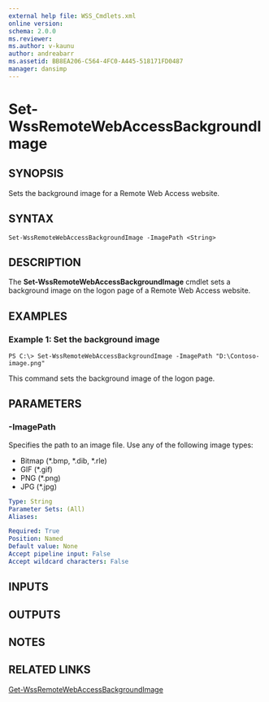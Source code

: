 ```yaml
---
external help file: WSS_Cmdlets.xml
online version: 
schema: 2.0.0
ms.reviewer:
ms.author: v-kaunu
author: andreabarr
ms.assetid: BB8EA206-C564-4FC0-A445-518171FD0487
manager: dansimp
---
```


# Set-WssRemoteWebAccessBackgroundImage

## SYNOPSIS
Sets the background image for a Remote Web Access website.

## SYNTAX

```
Set-WssRemoteWebAccessBackgroundImage -ImagePath <String>
```

## DESCRIPTION
The **Set-WssRemoteWebAccessBackgroundImage** cmdlet sets a background image on the logon page of a Remote Web Access website.

## EXAMPLES

### Example 1: Set the background image
```
PS C:\> Set-WssRemoteWebAccessBackgroundImage -ImagePath "D:\Contoso-image.png"
```

This command sets the background image of the logon page.

## PARAMETERS

### -ImagePath
Specifies the path to an image file.
Use any of the following image types: 
- Bitmap (*.bmp, *.dib, *.rle) 
- GIF (*.gif) 
- PNG (*.png) 
- JPG (*.jpg)

```yaml
Type: String
Parameter Sets: (All)
Aliases: 

Required: True
Position: Named
Default value: None
Accept pipeline input: False
Accept wildcard characters: False
```

## INPUTS

## OUTPUTS

## NOTES

## RELATED LINKS

[Get-WssRemoteWebAccessBackgroundImage](./Get-WssRemoteWebAccessBackgroundImage.md)

